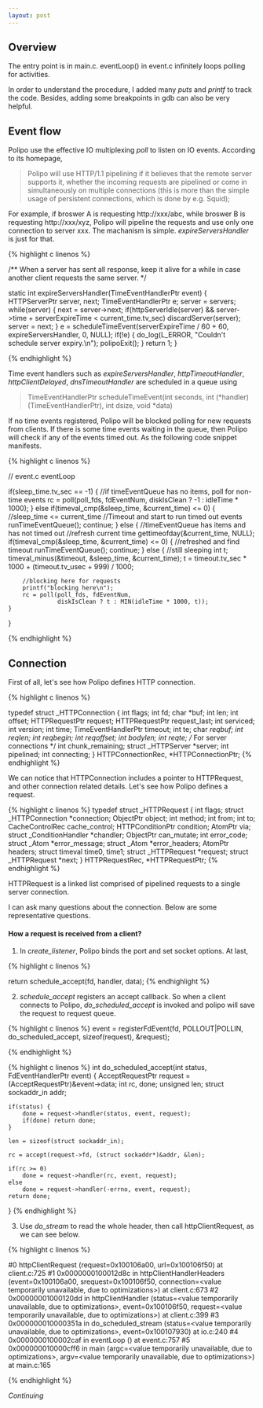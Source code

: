 ```yaml
---
layout: post
---
```


## Overview

The entry point is in main.c. eventLoop() in event.c infinitely loops polling for activities.

In order to understand the procedure, I added many *puts* and *printf* to track the code. Besides, adding some breakpoints in gdb can also be very helpful.


## Event flow

Polipo use the effective IO multiplexing *poll* to listen on IO events. According to its homepage,

> Polipo will use HTTP/1.1 pipelining if it believes that the remote server supports it, whether the incoming requests are pipelined or come in simultaneously on multiple connections (this is more than the simple usage of persistent connections, which is done by e.g. Squid);

For example, if broswer A is requesting http://xxx/abc, while broswer B is requesting http://xxx/xyz, Polipo will pipeline the requests and use only one connection to server xxx. The machanism is simple. *expireServersHandler* is just for that.

{% highlight c linenos %}

/**
When a server has sent all response, keep it alive for a while in case another client requests the same server.
*/

static int
expireServersHandler(TimeEventHandlerPtr event)
{
    HTTPServerPtr server, next;
    TimeEventHandlerPtr e;
    server = servers;
    while(server) {
        next = server->next;
        if(httpServerIdle(server) &&
           server->time + serverExpireTime < current_time.tv_sec)
            discardServer(server);
        server = next;
    }
    e = scheduleTimeEvent(serverExpireTime / 60 + 60, 
                          expireServersHandler, 0, NULL);
    if(!e) {
        do_log(L_ERROR, "Couldn't schedule server expiry.\n");
        polipoExit();
    }
    return 1;
}

{% endhighlight %}


Time event handlers such as *expireServersHandler*, *httpTimeoutHandler*, *httpClientDelayed*, *dnsTimeoutHandler* are scheduled in a queue using

> TimeEventHandlerPtr
> scheduleTimeEvent(int seconds,
>                  int (*handler)(TimeEventHandlerPtr), int dsize, void *data)

If no time events registered, Polipo will be blocked polling for new requests from clients. If there is some time events waiting in the queue, then Polipo will check if any of the events timed out. As the following code snippet manifests.

{% highlight c linenos %}

// event.c eventLoop

if(sleep_time.tv_sec == -1) {
  //if timeEventQueue has no items, poll for non-time events
    rc = poll(poll_fds, fdEventNum, 
              diskIsClean ? -1 : idleTime * 1000);
} else if(timeval_cmp(&sleep_time, &current_time) <= 0) {
  //sleep_time <= current_time
  //Timeout and start to run timed out events
    runTimeEventQueue();
    continue;
} else {
  //timeEventQueue has items and has not timed out
  //refresh current time
    gettimeofday(&current_time, NULL);
    if(timeval_cmp(&sleep_time, &current_time) <= 0) {
	  //refreshed and find timeout
        runTimeEventQueue();
        continue;
    } else {
	  //still sleeping
        int t;
        timeval_minus(&timeout, &sleep_time, &current_time);
        t = timeout.tv_sec * 1000 + (timeout.tv_usec + 999) / 1000;

		//blocking here for requests
		printf("blocking here\n");
        rc = poll(poll_fds, fdEventNum,
                  diskIsClean ? t : MIN(idleTime * 1000, t));
    }
}

{% endhighlight %}

## Connection

First of all, let's see how Polipo defines HTTP connection.

{% highlight c linenos %}

typedef struct _HTTPConnection {
    int flags;
    int fd;
    char *buf;
    int len;
    int offset;
    HTTPRequestPtr request;
    HTTPRequestPtr request_last;
    int serviced;
    int version;
    int time;
    TimeEventHandlerPtr timeout;
    int te;
    char *reqbuf;
    int reqlen;
    int reqbegin;
    int reqoffset;
    int bodylen;
    int reqte;
    /* For server connections */
    int chunk_remaining;
    struct _HTTPServer *server;
    int pipelined;
    int connecting;
} HTTPConnectionRec, *HTTPConnectionPtr;
{% endhighlight %}

We can notice that HTTPConnection includes a pointer to HTTPRequest, and other connection related details. Let's see how Polipo defines a request.

{% highlight c linenos %}
typedef struct _HTTPRequest {
    int flags;
    struct _HTTPConnection *connection;
    ObjectPtr object;
    int method;
    int from;
    int to;
    CacheControlRec cache_control;
    HTTPConditionPtr condition;
    AtomPtr via;
    struct _ConditionHandler *chandler;
    ObjectPtr can_mutate;
    int error_code;
    struct _Atom *error_message;
    struct _Atom *error_headers;
    AtomPtr headers;
    struct timeval time0, time1;
    struct _HTTPRequest *request;
    struct _HTTPRequest *next;
} HTTPRequestRec, *HTTPRequestPtr;
{% endhighlight %}

HTTPRequest is a linked list comprised of pipelined requests to a single server connection.

I can ask many questions about the connection. Below are some representative questions.

#### How a request is received from a client?

1. In *create_listener*, Polipo binds the port and set socket options. At last,

{% highlight c linenos %}

return schedule_accept(fd, handler, data);
{% endhighlight %}

2. *schedule_accept* registers an accept callback. So when a client connects to Polipo, *do_scheduled_accept* is invoked and polipo will save the request to request queue.

{% highlight c linenos %}
  event = registerFdEvent(fd, POLLOUT|POLLIN, 
                            do_scheduled_accept, sizeof(request), &request);

{% endhighlight %}

{% highlight c linenos %}
int
do_scheduled_accept(int status, FdEventHandlerPtr event)
{
    AcceptRequestPtr request = (AcceptRequestPtr)&event->data;
    int rc, done;
    unsigned len;
    struct sockaddr_in addr;

    if(status) {
        done = request->handler(status, event, request);
        if(done) return done;
    }

    len = sizeof(struct sockaddr_in);

    rc = accept(request->fd, (struct sockaddr*)&addr, &len);

    if(rc >= 0)
        done = request->handler(rc, event, request);
    else
        done = request->handler(-errno, event, request);
    return done;
}
{% endhighlight %}

3. Use *do_stream* to read the whole header, then call httpClientRequest, as we can see below.

{% highlight c linenos %}

#0  httpClientRequest (request=0x100106a00, url=0x100106f50) at client.c:725
#1  0x0000000100012d8c in httpClientHandlerHeaders (event=0x100106a00, srequest=0x100106f50, connection=<value temporarily unavailable, due to optimizations>) at client.c:673
#2  0x00000001000120dd in httpClientHandler (status=<value temporarily unavailable, due to optimizations>, event=0x100106f50, request=<value temporarily unavailable, due to optimizations>) at client.c:399
#3  0x000000010000351a in do_scheduled_stream (status=<value temporarily unavailable, due to optimizations>, event=0x100107930) at io.c:240
#4  0x0000000100002caf in eventLoop () at event.c:757
#5  0x000000010000cff6 in main (argc=<value temporarily unavailable, due to optimizations>, argv=<value temporarily unavailable, due to optimizations>) at main.c:165

{% endhighlight %}

*Continuing*
